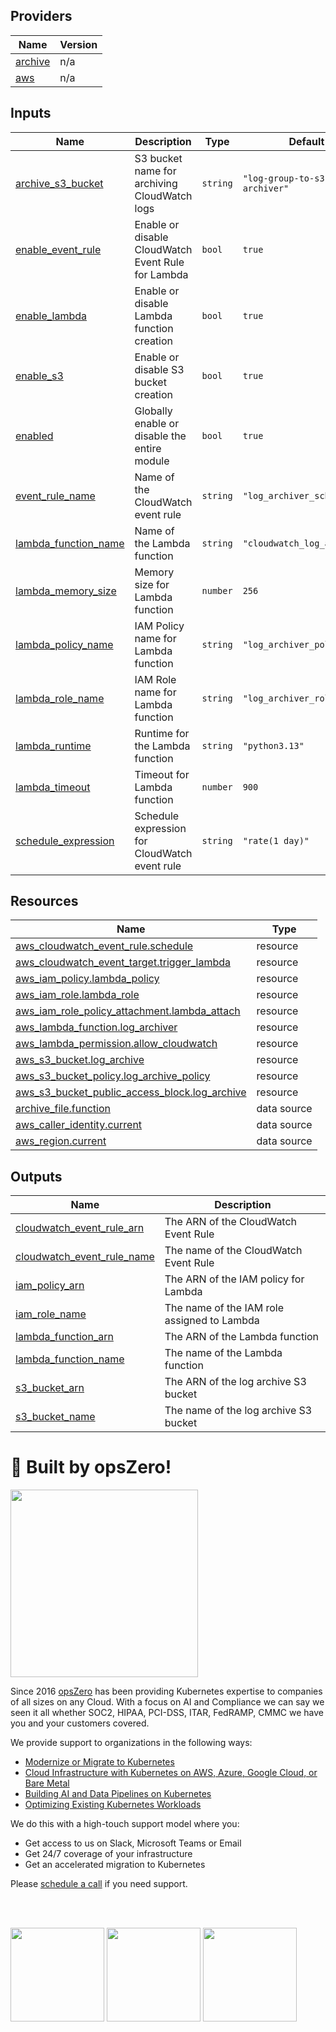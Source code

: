 <!-- BEGIN_TF_DOCS -->

## Providers

| Name | Version |
|------|---------|
| <a name="provider_archive"></a> [archive](#provider\_archive) | n/a |
| <a name="provider_aws"></a> [aws](#provider\_aws) | n/a |
## Inputs

| Name | Description | Type | Default | Required |
|------|-------------|------|---------|:--------:|
| <a name="input_archive_s3_bucket"></a> [archive\_s3\_bucket](#input\_archive\_s3\_bucket) | S3 bucket name for archiving CloudWatch logs | `string` | `"log-group-to-s3-archiver"` | no |
| <a name="input_enable_event_rule"></a> [enable\_event\_rule](#input\_enable\_event\_rule) | Enable or disable CloudWatch Event Rule for Lambda | `bool` | `true` | no |
| <a name="input_enable_lambda"></a> [enable\_lambda](#input\_enable\_lambda) | Enable or disable Lambda function creation | `bool` | `true` | no |
| <a name="input_enable_s3"></a> [enable\_s3](#input\_enable\_s3) | Enable or disable S3 bucket creation | `bool` | `true` | no |
| <a name="input_enabled"></a> [enabled](#input\_enabled) | Globally enable or disable the entire module | `bool` | `true` | no |
| <a name="input_event_rule_name"></a> [event\_rule\_name](#input\_event\_rule\_name) | Name of the CloudWatch event rule | `string` | `"log_archiver_schedule"` | no |
| <a name="input_lambda_function_name"></a> [lambda\_function\_name](#input\_lambda\_function\_name) | Name of the Lambda function | `string` | `"cloudwatch_log_archiver"` | no |
| <a name="input_lambda_memory_size"></a> [lambda\_memory\_size](#input\_lambda\_memory\_size) | Memory size for Lambda function | `number` | `256` | no |
| <a name="input_lambda_policy_name"></a> [lambda\_policy\_name](#input\_lambda\_policy\_name) | IAM Policy name for Lambda function | `string` | `"log_archiver_policy"` | no |
| <a name="input_lambda_role_name"></a> [lambda\_role\_name](#input\_lambda\_role\_name) | IAM Role name for Lambda function | `string` | `"log_archiver_role"` | no |
| <a name="input_lambda_runtime"></a> [lambda\_runtime](#input\_lambda\_runtime) | Runtime for the Lambda function | `string` | `"python3.13"` | no |
| <a name="input_lambda_timeout"></a> [lambda\_timeout](#input\_lambda\_timeout) | Timeout for Lambda function | `number` | `900` | no |
| <a name="input_schedule_expression"></a> [schedule\_expression](#input\_schedule\_expression) | Schedule expression for CloudWatch event rule | `string` | `"rate(1 day)"` | no |
## Resources

| Name | Type |
|------|------|
| [aws_cloudwatch_event_rule.schedule](https://registry.terraform.io/providers/hashicorp/aws/latest/docs/resources/cloudwatch_event_rule) | resource |
| [aws_cloudwatch_event_target.trigger_lambda](https://registry.terraform.io/providers/hashicorp/aws/latest/docs/resources/cloudwatch_event_target) | resource |
| [aws_iam_policy.lambda_policy](https://registry.terraform.io/providers/hashicorp/aws/latest/docs/resources/iam_policy) | resource |
| [aws_iam_role.lambda_role](https://registry.terraform.io/providers/hashicorp/aws/latest/docs/resources/iam_role) | resource |
| [aws_iam_role_policy_attachment.lambda_attach](https://registry.terraform.io/providers/hashicorp/aws/latest/docs/resources/iam_role_policy_attachment) | resource |
| [aws_lambda_function.log_archiver](https://registry.terraform.io/providers/hashicorp/aws/latest/docs/resources/lambda_function) | resource |
| [aws_lambda_permission.allow_cloudwatch](https://registry.terraform.io/providers/hashicorp/aws/latest/docs/resources/lambda_permission) | resource |
| [aws_s3_bucket.log_archive](https://registry.terraform.io/providers/hashicorp/aws/latest/docs/resources/s3_bucket) | resource |
| [aws_s3_bucket_policy.log_archive_policy](https://registry.terraform.io/providers/hashicorp/aws/latest/docs/resources/s3_bucket_policy) | resource |
| [aws_s3_bucket_public_access_block.log_archive](https://registry.terraform.io/providers/hashicorp/aws/latest/docs/resources/s3_bucket_public_access_block) | resource |
| [archive_file.function](https://registry.terraform.io/providers/hashicorp/archive/latest/docs/data-sources/file) | data source |
| [aws_caller_identity.current](https://registry.terraform.io/providers/hashicorp/aws/latest/docs/data-sources/caller_identity) | data source |
| [aws_region.current](https://registry.terraform.io/providers/hashicorp/aws/latest/docs/data-sources/region) | data source |
## Outputs

| Name | Description |
|------|-------------|
| <a name="output_cloudwatch_event_rule_arn"></a> [cloudwatch\_event\_rule\_arn](#output\_cloudwatch\_event\_rule\_arn) | The ARN of the CloudWatch Event Rule |
| <a name="output_cloudwatch_event_rule_name"></a> [cloudwatch\_event\_rule\_name](#output\_cloudwatch\_event\_rule\_name) | The name of the CloudWatch Event Rule |
| <a name="output_iam_policy_arn"></a> [iam\_policy\_arn](#output\_iam\_policy\_arn) | The ARN of the IAM policy for Lambda |
| <a name="output_iam_role_name"></a> [iam\_role\_name](#output\_iam\_role\_name) | The name of the IAM role assigned to Lambda |
| <a name="output_lambda_function_arn"></a> [lambda\_function\_arn](#output\_lambda\_function\_arn) | The ARN of the Lambda function |
| <a name="output_lambda_function_name"></a> [lambda\_function\_name](#output\_lambda\_function\_name) | The name of the Lambda function |
| <a name="output_s3_bucket_arn"></a> [s3\_bucket\_arn](#output\_s3\_bucket\_arn) | The ARN of the log archive S3 bucket |
| <a name="output_s3_bucket_name"></a> [s3\_bucket\_name](#output\_s3\_bucket\_name) | The name of the log archive S3 bucket |
# 🚀 Built by opsZero!

<a href="https://opszero.com"><img src="https://opszero.com/wp-content/uploads/2024/07/opsZero_logo_svg.svg" width="300px"/></a>

Since 2016 [opsZero](https://opszero.com) has been providing Kubernetes
expertise to companies of all sizes on any Cloud. With a focus on AI and
Compliance we can say we seen it all whether SOC2, HIPAA, PCI-DSS, ITAR,
FedRAMP, CMMC we have you and your customers covered.

We provide support to organizations in the following ways:

- [Modernize or Migrate to Kubernetes](https://opszero.com/solutions/modernization/)
- [Cloud Infrastructure with Kubernetes on AWS, Azure, Google Cloud, or Bare Metal](https://opszero.com/solutions/cloud-infrastructure/)
- [Building AI and Data Pipelines on Kubernetes](https://opszero.com/solutions/ai/)
- [Optimizing Existing Kubernetes Workloads](https://opszero.com/solutions/optimized-workloads/)

We do this with a high-touch support model where you:

- Get access to us on Slack, Microsoft Teams or Email
- Get 24/7 coverage of your infrastructure
- Get an accelerated migration to Kubernetes

Please [schedule a call](https://calendly.com/opszero-llc/discovery) if you need support.

<br/><br/>

<div style="display: block">
  <img src="https://opszero.com/wp-content/uploads/2024/07/aws-advanced.png" width="150px" />
  <img src="https://opszero.com/wp-content/uploads/2024/07/AWS-public-sector.png" width="150px" />
  <img src="https://opszero.com/wp-content/uploads/2024/07/AWS-eks.png" width="150px" />
</div>
<!-- END_TF_DOCS -->